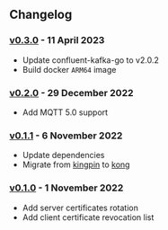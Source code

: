 ## Changelog

### [v0.3.0](https://github.com/grepplabs/mqtt-proxy/releases/tag/v0.3.0) - 11 April 2023

* Update confluent-kafka-go to v2.0.2
* Build docker `ARM64` image

### [v0.2.0](https://github.com/grepplabs/mqtt-proxy/releases/tag/v0.2.0) - 29 December 2022

* Add MQTT 5.0 support

### [v0.1.1](https://github.com/grepplabs/mqtt-proxy/releases/tag/v0.1.1) - 6 November 2022

* Update dependencies
* Migrate from [kingpin](https://github.com/alecthomas/kingpin) to [kong](https://github.com/alecthomas/kong)

### [v0.1.0](https://github.com/grepplabs/mqtt-proxy/releases/tag/v0.1.0) - 1 November 2022

* Add server certificates rotation
* Add client certificate revocation list
